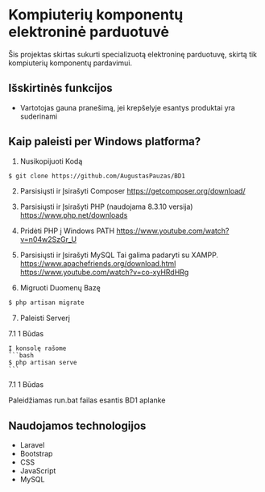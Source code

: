 # Kompiuterių komponentų elektroninė parduotuvė

Šis projektas skirtas sukurti specializuotą elektroninę parduotuvę, skirtą tik kompiuterių komponentų pardavimui.

## Išskirtinės funkcijos

- Vartotojas gauna pranešimą, jei krepšelyje esantys produktai yra suderinami

## Kaip paleisti per Windows platforma?

1. Nusikopijuoti Kodą
```bash
$ git clone https://github.com/AugustasPauzas/BD1
```

2. Parsisiųsti ir Įsirašyti Composer
https://getcomposer.org/download/

3. Parsisiųsti ir Įsirašyti PHP (naudojama 8.3.10 versija)
https://www.php.net/downloads

4. Pridėti PHP į Windows PATH 
https://www.youtube.com/watch?v=n04w2SzGr_U

5. Parsisiųsti ir Įsirašyti MySQL Tai galima padaryti su XAMPP.
https://www.apachefriends.org/download.html
https://www.youtube.com/watch?v=co-xyHRdHRg

6. Migruoti Duomenų Bazę
```bash
$ php artisan migrate
```  

7. Paleisti Serverį
<p> 7.1 1 Būdas</p>
    
    Į konsolę rašome
    ```bash
    $ php artisan serve
    ``` 
<p> 7.1 1 Būdas</p>
    Paleidžiamas run.bat failas esantis BD1 aplanke
    


## Naudojamos technologijos

- Laravel
- Bootstrap
- CSS
- JavaScript
- MySQL


